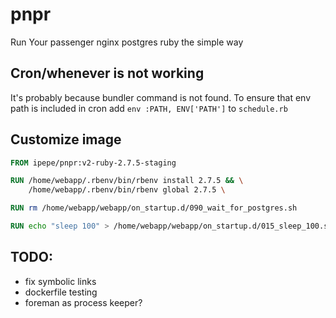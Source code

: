 # pnpr
Run Your passenger nginx postgres ruby the simple way

## Cron/whenever is not working

It's probably because bundler command is not found. To ensure that env path is included in cron add
`env :PATH, ENV['PATH']` to `schedule.rb`

## Customize image

```Dockerfile
FROM ipepe/pnpr:v2-ruby-2.7.5-staging

RUN /home/webapp/.rbenv/bin/rbenv install 2.7.5 && \
    /home/webapp/.rbenv/bin/rbenv global 2.7.5 \

RUN rm /home/webapp/webapp/on_startup.d/090_wait_for_postgres.sh

RUN echo "sleep 100" > /home/webapp/webapp/on_startup.d/015_sleep_100.sh
```

## TODO:
 * fix symbolic links
 * dockerfile testing
 * foreman as process keeper?